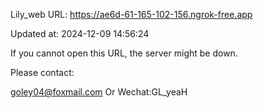 Lily_web URL: https://ae6d-61-165-102-156.ngrok-free.app

Updated at: 2024-12-09 14:56:24

If you cannot open this URL, the server might be down.

Please contact: 

goley04@foxmail.com Or Wechat:GL_yeaH